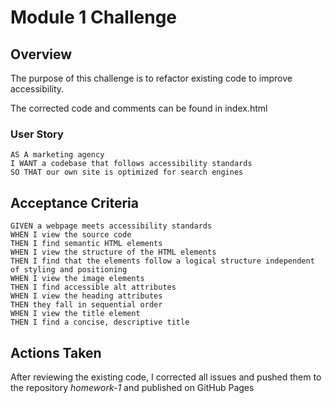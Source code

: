 # Module 1 Challenge

## Overview

The purpose of this challenge is to refactor existing code to improve accessibility.

The corrected code and comments can be found in index.html

### User Story
```
AS A marketing agency
I WANT a codebase that follows accessibility standards
SO THAT our own site is optimized for search engines
```

## Acceptance Criteria

```
GIVEN a webpage meets accessibility standards
WHEN I view the source code
THEN I find semantic HTML elements
WHEN I view the structure of the HTML elements
THEN I find that the elements follow a logical structure independent of styling and positioning
WHEN I view the image elements
THEN I find accessible alt attributes
WHEN I view the heading attributes
THEN they fall in sequential order
WHEN I view the title element
THEN I find a concise, descriptive title
```

## Actions Taken

After reviewing the existing code, I corrected all issues and pushed them to the repository *homework-1* and published on GitHub Pages

